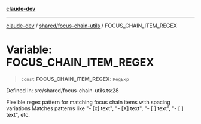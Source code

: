 [**claude-dev**](../../../README.md)

***

[claude-dev](../../../README.md) / [shared/focus-chain-utils](../README.md) / FOCUS\_CHAIN\_ITEM\_REGEX

# Variable: FOCUS\_CHAIN\_ITEM\_REGEX

> `const` **FOCUS\_CHAIN\_ITEM\_REGEX**: `RegExp`

Defined in: src/shared/focus-chain-utils.ts:28

Flexible regex pattern for matching focus chain items with spacing variations
Matches patterns like "- [x] text", "- [X] text", "- [ ] text", "-  [ ]  text", etc.

